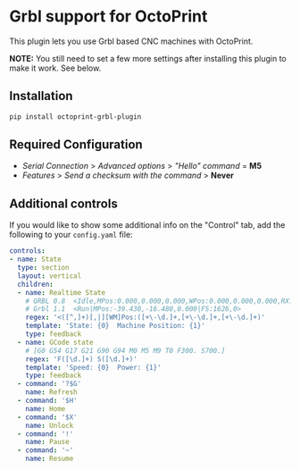 # Grbl support for OctoPrint

This plugin lets you use Grbl based CNC machines with OctoPrint.

**NOTE:** You still need to set a few more settings after installing
this plugin to make it work. See below.

## Installation

```bash
pip install octoprint-grbl-plugin
```

## Required Configuration

- _Serial Connection_ > _Advanced options_ > _"Hello" command_ = **M5**
- _Features_ > _Send a checksum with the command_ > **Never**


## Additional controls

If you would like to show some additional info on the "Control" tab,
add the following to your `config.yaml` file:

```yaml
controls:
- name: State
  type: section
  layout: vertical
  children:
  - name: Realtime State
    # GRBL 0.8  <Idle,MPos:0.000,0.000,0.000,WPos:0.000,0.000,0.000,RX:3,0/0>
    # Grbl 1.1  <Run|MPos:-39.430,-16.480,0.000|FS:1626,0>
    regex: '<([^,]+)[,|][WM]Pos:([+\-\d.]+,[+\-\d.]+,[+\-\d.]+)'
    template: 'State: {0}  Machine Position: {1}'
    type: feedback
  - name: GCode state
    # [G0 G54 G17 G21 G90 G94 M0 M5 M9 T0 F300. S700.]
    regex: 'F([\d.]+) S([\d.]+)'
    template: 'Speed: {0}  Power: {1}'
    type: feedback
  - command: '?$G'
    name: Refresh
  - command: '$H'
    name: Home
  - command: '$X'
    name: Unlock
  - command: '!'
    name: Pause
  - command: '~'
    name: Resume
```